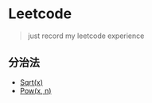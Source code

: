 # Leetcode

>just record my leetcode experience

## 分治法
- [Sqrt(x)](./records/sqrt_x.md)
- [Pow(x, n)](https://leetcode.com/problems/powx-n/#/description)


